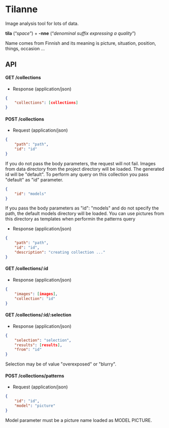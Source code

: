 # Tilanne

Image analysis tool for lots of data.



**tila** (“*space*”) +‎ **-nne** (“*denominal suffix expressing a quality*”)

Name comes from Finnish and its meaning is  picture, situation, position, things, occasion ...

## API

#### GET /collections
- Response (application/json)
```json
{
	"collections": [collections]
}
```


  
#### POST /collections
- Request (application/json)
```json
{
	"path": "path",
	"id": "id"
}
```
If you do not pass the body parameters, the request will not fail. Images from data directory from the project directory will be loaded. The generated id will be "default". To perform any query on this collection you pass "default" as "id" parameter.

```json
{
	"id": "models"
}
```
If you pass the body parameters as "id": "models" and do not specify the path, the default models directory will be loaded.
You can use pictures from this directory as templates when performin the patterns query

- Response (application/json)
```json
{
	"path": "path",
	"id": "id",
    "description": "creating collection ..."
}
```

  
#### GET /collections/:id
- Response (application/json)
```json
{
    "images": [images],
    "collection": "id"
}
```

#### GET /collections/:id/:selection
- Response (application/json)
```json
{
    "selection": "selection",
    "results": [results],
    "from": "id"
}
```
Selection may be of value "overexposed" or "blurry".

#### POST /collections/patterns
- Request (application/json)
```json
{
	"id": "id",
	"model": "picture"
}
```
Model parameter must be a picture name loaded as MODEL PICTURE.







